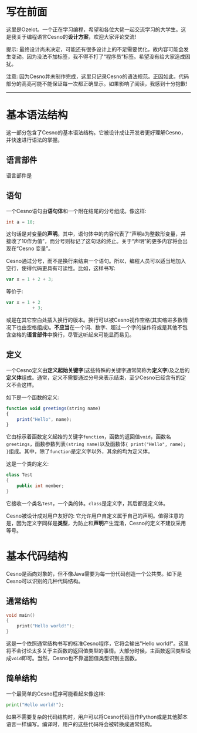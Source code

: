 写在前面
================

这里是Ozelot。一个正在学习编程，希望和各位大佬一起交流学习的大学生。这是我关于编程语言Cesno的**设计方案**，欢迎大家评论交流!

提示: 最终设计尚未决定，可能还有很多设计上的不足需要优化，故内容可能会发生变动。因为没法不加标签，我不得不打了“程序员”标签。希望没有给大家造成困扰。

注意: 因为Cesno并未制作完成，这里只记录Cesno的语法规范。正因如此，代码部分的高亮可能不能保证每一次都正确显示。如果影响了阅读，我感到十分抱歉!

----

基本语法结构
================

这一部分包含了Cesno的基本语法结构。它被设计成让开发者更好理解Cesno，并快速进行语法的掌握。

## 语言部件

语言部件是


语句
----------------

一个Cesno语句由**语句体**和一个附在结尾的分号组成。像这样:

```c++
int a = 10;
```

这句话是对变量的**声明**。其中，语句体中的内容代表了“声明a为整数形变量，并接收了10作为值”，而分号则标记了这句话的终止。关于“声明”的更多内容将会出现在“Cesno 变量”。

Cesno通过分号，而不是换行来结束一个语句。所以，编程人员可以适当地加入空行，使得代码更具有可读性。比如，这样书写:

```typescript
var x = 1 + 2 + 3;
```

等价于:

```typescript
var x = 1 + 2
          + 3;
```

或是在其它空白处插入换行的版本。换行可以被Cesno视作空格(其实缩进多数情况下也由空格组成)。**不应当**在一个词、数字、超过一个字的操作符或是其他不包含空格的**语言部件**中换行，尽管这听起来可能显而易见。

定义
----------------

一个Cesno定义由**定义起始关键字**(这些特殊的关键字通常简称为**定义字**)及之后的**定义体**组成。通常，定义不需要通过分号来表示结束，至少Cesno已经含有的定义不会这样。

如下是一个函数的定义:

```ts
function void greetings(string name)
{
    print("Hello", name);
}
```

它由标示着函数定义起始的关键字`function`，函数的返回值`void`，函数名`greetings`，函数参数列表`(string name)`以及函数体`{ print("Hello", name); }`组成。其中，除了`function`是定义字以外，其余的均为定义体。

这是一个类的定义:

```c++
class Test
{
    public int member;
}
```

它接收一个类名`Test`，一个类的体。`class`是定义字，其后都是定义体。

Cesno被设计成对用户友好的: 它允许用户自定义属于自己的声明。值得注意的是，因为定义字同样是**类型**，为防止和**声明**产生混淆，Cesno的定义不建议采用等号。

基本代码结构
================

Cesno是面向对象的，但不像Java需要为每一份代码创造一个公共类。如下是Cesno可以识别的几种代码结构。

通常结构
----------------

```c++
void main()
{
    print("Hello world!");
}
```

这是一个依照通常结构书写的标准Cesno程序，它将会输出"Hello world!"。这里将不会讨论太多关于主函数的返回值类型的事情。大部分时候，主函数返回类型设成`void`即可。当然，Cesno也不靠返回值类型识别主函数。

简单结构
----------------

一个最简单的Cesno程序可能看起来像这样:

```python
print("Hello world!");
```

如果不需要复杂的代码结构时，用户可以将Cesno代码当作Python或是其他脚本语言一样编写。编译时，用户的这些代码将会被转换成通常结构。